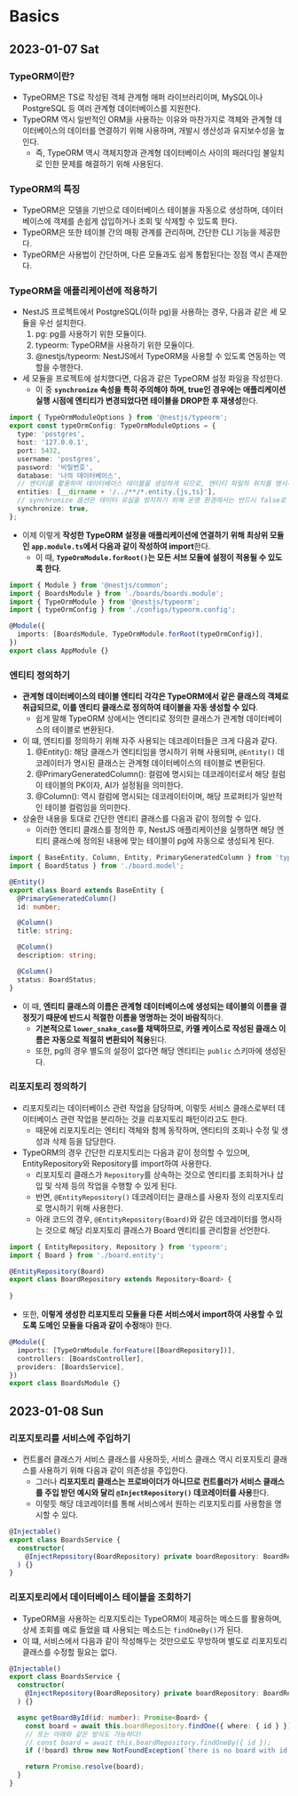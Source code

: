# Basics
## 2023-01-07 Sat

### TypeORM이란?
* TypeORM은 TS로 작성된 객체 관계형 매퍼 라이브러리이며, MySQL이나 PostgreSQL 등 여러 관계형 데이터베이스를 지원한다.
* TypeORM 역시 일반적인 ORM을 사용하는 이유와 마찬가지로 객체와 관계형 데이터베이스의 데이터를 연결하기 위해 사용하며, 개발시 생산성과 유지보수성을 높인다.
  * 즉, TypeORM 역시 객체지향과 관계형 데이터베이스 사이의 패러다임 불일치로 인한 문제를 해결하기 위해 사용된다.

### TypeORM의 특징
* TypeORM은 모델을 기반으로 데이터베이스 테이블을 자동으로 생성하며, 데이터베이스에 객체를 손쉽게 삽입하거나 조회 및 삭제할 수 있도록 한다.
* TypeORM은 또한 테이블 간의 매핑 관계를 관리하며, 간단한 CLI 기능을 제공한다.
* TypeORM은 사용법이 간단하며, 다른 모듈과도 쉽게 통합된다는 장점 역시 존재한다.

### TypeORM을 애플리케이션에 적용하기
* NestJS 프로젝트에서 PostgreSQL(이하 pg)을 사용하는 경우, 다음과 같은 세 모듈을 우선 설치한다.
  1. pg: pg를 사용하기 위한 모듈이다.
  2. typeorm: TypeORM을 사용하기 위한 모듈이다.
  3. @nestjs/typeorm: NestJS에서 TypeORM을 사용할 수 있도록 연동하는 역할을 수행한다.
* 세 모듈을 프로젝트에 설치했다면, 다음과 같은 TypeORM 설정 파일을 작성한다.
  * 이 중 **`synchronize` 속성을 특히 주의해야 하며, true인 경우에는 애플리케이션 실행 시점에 엔티티가 변경되었다면 테이블을 DROP한 후 재생성**한다.
```typescript
import { TypeOrmModuleOptions } from '@nestjs/typeorm';
export const typeOrmConfig: TypeOrmModuleOptions = {
  type: 'postgres',
  host: '127.0.0.1',
  port: 5432,
  username: 'postgres',
  password: '비밀번호',
  database: '나의 데이터베이스',
  // 엔티티를 활용하여 데이터베이스 테이블을 생성하게 되므로, 엔티티 파일의 위치를 명시해준다.
  entities: [__dirname + '/../**/*.entity.{js,ts}'],
  // synchronize 옵션은 데이터 유실을 방지하기 위해 운영 환경에서는 반드시 false로 지정해두어야 한다.
  synchronize: true,
};
```
* 이제 이렇게 **작성한 TypeORM 설정을 애플리케이션에 연결하기 위해 최상위 모듈인 `app.module.ts`에서 다음과 같이 작성하여 import**한다.
  * 이 때, **`TypeOrmModule.forRoot()`는 모든 서브 모듈에 설정이 적용될 수 있도록 한다**.
```typescript
import { Module } from '@nestjs/common';
import { BoardsModule } from './boards/boards.module';
import { TypeOrmModule } from '@nestjs/typeorm';
import { typeOrmConfig } from './configs/typeorm.config';

@Module({
  imports: [BoardsModule, TypeOrmModule.forRoot(typeOrmConfig)],
})
export class AppModule {}
```

### 엔티티 정의하기
* **관계형 데이터베이스의 테이블 엔티티 각각은 TypeORM에서 같은 클래스의 객체로 취급되므로, 이를 엔티티 클래스로 정의하여 테이블을 자동 생성할 수 있다**.
  * 쉽게 말해 TypeORM 상에서는 엔티티로 정의한 클래스가 관계형 데이터베이스의 테이블로 변환된다.
* 이 떄, 엔티티를 정의하기 위해 자주 사용되는 데코레이터들은 크게 다음과 같다.
  1. @Entity(): 해당 클래스가 엔티티임을 명시하기 위해 사용되며, `@Entity()` 데코레이터가 명시된 클래스는 관계형 데이터베이스의 테이블로 변환된다.
  2. @PrimaryGeneratedColumn(): 컬럼에 명시되는 데코레이터로서 해당 컬럼이 테이블의 PK이자, AI가 설정됨을 의미한다.
  3. @Column(): 역시 컬럼에 명시되는 데코레이터이며, 해당 프로퍼티가 일반적인 테이블 컬럼임을 의미한다.
* 상술한 내용을 토대로 간단한 엔티티 클래스를 다음과 같이 정의할 수 있다.
  * 이러한 엔티티 클래스를 정의한 후, NestJS 애플리케이션을 실행하면 해당 엔티티 클래스에 정의된 내용에 맞는 테이블이 pg에 자동으로 생성되게 된다.
```typescript
import { BaseEntity, Column, Entity, PrimaryGeneratedColumn } from 'typeorm';
import { BoardStatus } from './board.model';

@Entity()
export class Board extends BaseEntity {
  @PrimaryGeneratedColumn()
  id: number;

  @Column()
  title: string;

  @Column()
  description: string;

  @Column()
  status: BoardStatus;
}
```
* 이 때, **엔티티 클래스의 이름은 관계형 데이터베이스에 생성되는 테이블의 이름을 결정짓기 때문에 반드시 적절한 이름을 명명하는 것이 바람직**하다.
  * **기본적으로 `lower_snake_case`를 채택하므로, 카멜 케이스로 작성된 클래스 이름은 자동으로 적절히 변환되어 적용**된다.
  * 또한, pg의 경우 별도의 설정이 없다면 해당 엔티티는 `public` 스키마에 생성된다.

### 리포지토리 정의하기
* 리포지토리는 데이터베이스 관련 작업을 담당하며, 이렇듯 서비스 클래스로부터 데이터베이스 관련 작업을 분리하는 것을 리포지토리 패턴이라고도 한다.
  * 때문에 리포지토리는 엔티티 객체와 함께 동작하며, 엔티티의 조회나 수정 및 생성과 삭제 등을 담당한다.
* TypeORM의 경우 간단한 리포지토리는 다음과 같이 정의할 수 있으며, EntityRepository와 Repository를 import하여 사용한다.
  * 리포지토리 클래스가 `Repository`를 상속하는 것으로 엔티티를 조회하거나 삽입 및 삭제 등의 작업을 수행할 수 있게 된다.
  * 반면, `@EntityRepository()` 데코레이터는 클래스를 사용자 정의 리포지토리로 명시하기 위해 사용한다.
  * 아래 코드의 경우, `@EntityRepository(Board)`와 같은 데코레이터를 명시하는 것으로 해당 리포지토리 클래스가 Board 엔티티를 관리함을 선언한다. 
```typescript
import { EntityRepository, Repository } from 'typeorm';
import { Board } from './board.entity';

@EntityRepository(Board)
export class BoardRepository extends Repository<Board> {
  
}
```
* 또한, **이렇게 생성한 리포지토리 모듈을 다른 서비스에서 import하여 사용할 수 있도록 도메인 모듈을 다음과 같이 수정**해야 한다.
```typescript
@Module({
  imports: [TypeOrmModule.forFeature([BoardRepository])],
  controllers: [BoardsController],
  providers: [BoardsService],
})
export class BoardsModule {}
```

## 2023-01-08 Sun
### 리포지토리를 서비스에 주입하기
* 컨트롤러 클래스가 서비스 클래스를 사용하듯, 서비스 클래스 역시 리포지토리 클래스를 사용하기 위해 다음과 같이 의존성을 주입한다.
  * 그러나 **리포지토리 클래스는 프로바이더가 아니므로 컨트롤러가 서비스 클래스를 주입 받던 예시와 달리 `@InjectRepository()` 데코레이터를 사용**한다.
  * 이렇듯 해당 데코레이터를 통해 서비스에서 원하는 리포지토리를 사용함을 명시할 수 있다.
```typescript
@Injectable()
export class BoardsService {
  constructor(
    @InjectRepository(BoardRepository) private boardRepository: BoardRepository,
  ) {}
}
```

### 리포지토리에서 데이터베이스 테이블을 조회하기
* TypeORM을 사용하는 리포지토리는 TypeORM이 제공하는 메소드를 활용하며, 상세 조회를 예로 들었을 떄 사용되는 메소드는 `findOneBy()`가 된다.
* 이 떄, 서비스에서 다음과 같이 작성해두는 것만으로도 무방하며 별도로 리포지토리 클래스를 수정할 필요는 없다.
```typescript
@Injectable()
export class BoardsService {
  constructor(
    @InjectRepository(BoardRepository) private boardRepository: BoardRepository,
  ) {}

  async getBoardById(id: number): Promise<Board> {
    const board = await this.boardRepository.findOne({ where: { id } });
    // 또는 아래와 같은 방식도 가능하다!
    // const board = await this.boardRepository.findOneBy({ id });
    if (!board) throw new NotFoundException(`there is no board with id ${id}`);

    return Promise.resolve(board);
  }
}
```